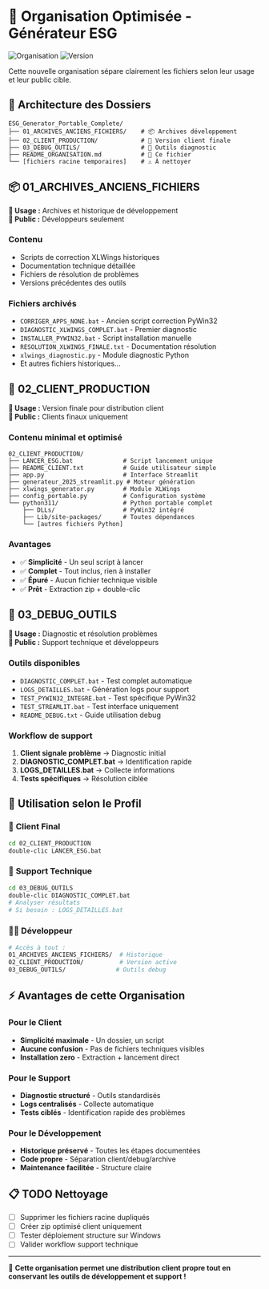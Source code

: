 # 📁 Organisation Optimisée - Générateur ESG

![Organisation](https://img.shields.io/badge/organisation-optimisée-green.svg)
![Version](https://img.shields.io/badge/version-optimisation--2025-blue.svg)

Cette nouvelle organisation sépare clairement les fichiers selon leur usage et leur public cible.

## 🎯 Architecture des Dossiers

```
ESG_Generator_Portable_Complete/
├── 01_ARCHIVES_ANCIENS_FICHIERS/    # 📦 Archives développement
├── 02_CLIENT_PRODUCTION/            # 🎯 Version client finale
├── 03_DEBUG_OUTILS/                 # 🔧 Outils diagnostic
├── README_ORGANISATION.md           # 📖 Ce fichier
└── [fichiers racine temporaires]    # ⚠️ À nettoyer
```

## 📦 01_ARCHIVES_ANCIENS_FICHIERS

**🎯 Usage :** Archives et historique de développement  
**👥 Public :** Développeurs seulement

### Contenu
- Scripts de correction XLWings historiques
- Documentation technique détaillée  
- Fichiers de résolution de problèmes
- Versions précédentes des outils

### Fichiers archivés
- `CORRIGER_APPS_NONE.bat` - Ancien script correction PyWin32
- `DIAGNOSTIC_XLWINGS_COMPLET.bat` - Premier diagnostic
- `INSTALLER_PYWIN32.bat` - Script installation manuelle
- `RESOLUTION_XLWINGS_FINALE.txt` - Documentation résolution
- `xlwings_diagnostic.py` - Module diagnostic Python
- Et autres fichiers historiques...

## 🎯 02_CLIENT_PRODUCTION

**🎯 Usage :** Version finale pour distribution client  
**👥 Public :** Clients finaux uniquement

### Contenu minimal et optimisé
```
02_CLIENT_PRODUCTION/
├── LANCER_ESG.bat              # Script lancement unique
├── README_CLIENT.txt           # Guide utilisateur simple
├── app.py                      # Interface Streamlit
├── generateur_2025_streamlit.py # Moteur génération
├── xlwings_generator.py        # Module XLWings
├── config_portable.py          # Configuration système
└── python311/                  # Python portable complet
    ├── DLLs/                   # PyWin32 intégré
    ├── Lib/site-packages/      # Toutes dépendances
    └── [autres fichiers Python]
```

### Avantages
- ✅ **Simplicité** - Un seul script à lancer
- ✅ **Complet** - Tout inclus, rien à installer
- ✅ **Épuré** - Aucun fichier technique visible
- ✅ **Prêt** - Extraction zip + double-clic

## 🔧 03_DEBUG_OUTILS

**🎯 Usage :** Diagnostic et résolution problèmes  
**👥 Public :** Support technique et développeurs

### Outils disponibles
- `DIAGNOSTIC_COMPLET.bat` - Test complet automatique
- `LOGS_DETAILLES.bat` - Génération logs pour support
- `TEST_PYWIN32_INTEGRE.bat` - Test spécifique PyWin32
- `TEST_STREAMLIT.bat` - Test interface uniquement
- `README_DEBUG.txt` - Guide utilisation debug

### Workflow de support
1. **Client signale problème** → Diagnostic initial
2. **DIAGNOSTIC_COMPLET.bat** → Identification rapide
3. **LOGS_DETAILLES.bat** → Collecte informations
4. **Tests spécifiques** → Résolution ciblée

## 🚀 Utilisation selon le Profil

### 👤 **Client Final**
```bash
cd 02_CLIENT_PRODUCTION
double-clic LANCER_ESG.bat
```

### 🔧 **Support Technique**
```bash
cd 03_DEBUG_OUTILS
double-clic DIAGNOSTIC_COMPLET.bat
# Analyser résultats
# Si besoin : LOGS_DETAILLES.bat
```

### 👨‍💻 **Développeur**
```bash
# Accès à tout :
01_ARCHIVES_ANCIENS_FICHIERS/  # Historique
02_CLIENT_PRODUCTION/          # Version active
03_DEBUG_OUTILS/              # Outils debug
```

## ⚡ Avantages de cette Organisation

### Pour le Client
- **Simplicité maximale** - Un dossier, un script
- **Aucune confusion** - Pas de fichiers techniques visibles
- **Installation zero** - Extraction + lancement direct

### Pour le Support
- **Diagnostic structuré** - Outils standardisés
- **Logs centralisés** - Collecte automatique
- **Tests ciblés** - Identification rapide des problèmes

### Pour le Développement  
- **Historique préservé** - Toutes les étapes documentées
- **Code propre** - Séparation client/debug/archive
- **Maintenance facilitée** - Structure claire

## 📋 TODO Nettoyage

- [ ] Supprimer les fichiers racine dupliqués
- [ ] Créer zip optimisé client uniquement
- [ ] Tester déploiement structure sur Windows
- [ ] Valider workflow support technique

---

🎉 **Cette organisation permet une distribution client propre tout en conservant les outils de développement et support !**